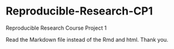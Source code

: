 # Reproducible-Research-CP1
Reproducible Research Course Project 1

Read the Markdown file instead of the Rmd and html.
Thank you.
